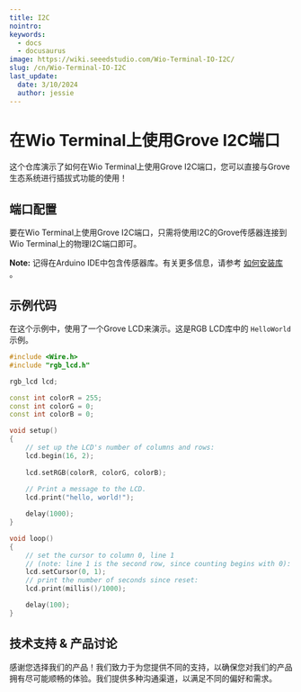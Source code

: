 ```yaml
---
title: I2C
nointro:
keywords:
  - docs
  - docusaurus
image: https://wiki.seeedstudio.com/Wio-Terminal-IO-I2C/
slug: /cn/Wio-Terminal-IO-I2C
last_update:
  date: 3/10/2024
  author: jessie
---
```


# 在Wio Terminal上使用Grove I2C端口

这个仓库演示了如何在Wio Terminal上使用Grove I2C端口，您可以直接与Grove生态系统进行插拔式功能的使用！

## 端口配置

要在Wio Terminal上使用Grove I2C端口，只需将使用I2C的Grove传感器连接到Wio Terminal上的物理I2C端口即可。

**Note:** 记得在Arduino IDE中包含传感器库。有关更多信息，请参考 [如何安装库](https://wiki.seeedstudio.com/How_to_install_Arduino_Library/) 。

## 示例代码

在这个示例中，使用了一个Grove LCD来演示。这是RGB LCD库中的 `HelloWorld` 示例。

```cpp
#include <Wire.h>
#include "rgb_lcd.h"

rgb_lcd lcd;

const int colorR = 255;
const int colorG = 0;
const int colorB = 0;

void setup()
{
    // set up the LCD's number of columns and rows:
    lcd.begin(16, 2);
    
    lcd.setRGB(colorR, colorG, colorB);
    
    // Print a message to the LCD.
    lcd.print("hello, world!");

    delay(1000);
}

void loop() 
{
    // set the cursor to column 0, line 1
    // (note: line 1 is the second row, since counting begins with 0):
    lcd.setCursor(0, 1);
    // print the number of seconds since reset:
    lcd.print(millis()/1000);

    delay(100);
}
```

## 技术支持 & 产品讨论

感谢您选择我们的产品！我们致力于为您提供不同的支持，以确保您对我们的产品拥有尽可能顺畅的体验。我们提供多种沟通渠道，以满足不同的偏好和需求。

<div class="button_tech_support_container">
<a href="https://forum.seeedstudio.com/" class="button_forum"></a> 
<a href="https://www.seeedstudio.com/contacts" class="button_email"></a>
</div>

<div class="button_tech_support_container">
<a href="https://discord.gg/eWkprNDMU7" class="button_discord"></a> 
<a href="https://github.com/Seeed-Studio/wiki-documents/discussions/69" class="button_discussion"></a>
</div>
